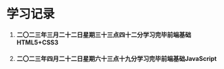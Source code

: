 # 学习记录

1. #### 二〇二三年三月二十二日星期三十三点四十二分学习完毕前端基础HTML5+CSS3

2. #### 二〇二三年四月二十二日星期六十三点十九分学习完毕前端基础JavaScript